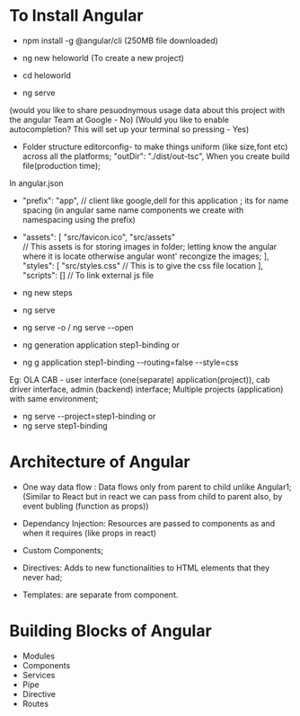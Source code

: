 # To Install Angular
  * npm install -g @angular/cli
  (250MB file downloaded)

  * ng new heloworld (To create a new project)
  * cd heloworld
  * ng serve 

  (would you like to share pesuodnymous usage data about this project with the angular Team at Google - No)
  (Would you like to enable autocompletion? This will set up your terminal so pressing - Yes)

  - Folder structure
  editorconfig- to make things uniform (like size,font etc) across all the platforms;
  "outDir": "./dist/out-tsc", When you create build file(production time);

  In angular.json
  - "prefix": "app", // client like google,dell for this application ; its for name spacing (in angular same name components we create with namespacing using the prefix)

  -  "assets": [
              "src/favicon.ico",
              "src/assets"            
               // This assets is for storing images in folder; letting know the angular where it is locate otherwise angular wont' recongize the images;
            ],
            "styles": [
              "src/styles.css"
              // This is to give the css file location
            ],
            "scripts": []
            // To link external js file

- ng new steps
- ng serve
- ng serve -o    /   ng serve --open
- ng generation application step1-binding
or
- ng g application step1-binding --routing=false --style=css

Eg: OLA CAB - user interface (one(separate) application(project)), cab driver interface, admin (backend) interface; Multiple projects (application) with same environment;

- ng serve --project=step1-binding
or 
- ng serve step1-binding

# Architecture of Angular

- One way data flow : Data flows only from parent to child unlike Angular1; (Similar to React but in react we can pass from child to parent also, by event bubling (function as props))

- Dependancy Injection: Resources are passed to components as and when it requires (like props in react)

- Custom Components;
- Directives: Adds to new functionalities to HTML elements that they never had;
- Templates: are separate from component.

# Building Blocks of Angular
- Modules
- Components
- Services
- Pipe
- Directive
- Routes

